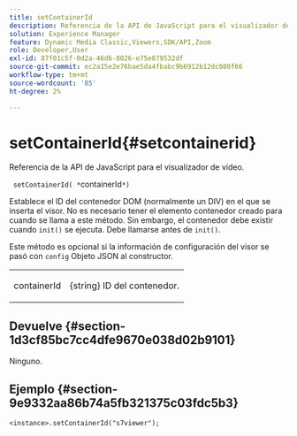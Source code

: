 ```yaml
---
title: setContainerId
description: Referencia de la API de JavaScript para el visualizador de vídeo.
solution: Experience Manager
feature: Dynamic Media Classic,Viewers,SDK/API,Zoom
role: Developer,User
exl-id: 87f01c5f-0d2a-46d6-8026-e75e879532df
source-git-commit: ec2a15e2e76bae5da4fbabc9b6912b12dc080f66
workflow-type: tm+mt
source-wordcount: '85'
ht-degree: 2%

---
```


# setContainerId{#setcontainerid}

Referencia de la API de JavaScript para el visualizador de vídeo.

` setContainerId( *`containerId`*)`

Establece el ID del contenedor DOM (normalmente un DIV) en el que se inserta el visor. No es necesario tener el elemento contenedor creado para cuando se llama a este método. Sin embargo, el contenedor debe existir cuando `init()` se ejecuta. Debe llamarse antes de `init()`.

Este método es opcional si la información de configuración del visor se pasó con `config` Objeto JSON al constructor.

<table id="table_896DFF34A68A403DB93A6D597461A573"> 
 <tbody> 
  <tr> 
   <td colname="col1"> <p> <span class="codeph"> <span class="varname"> containerId </span> </span> </p> </td> 
   <td colname="col2"> <p> <span class="codeph"> {string} </span> ID del contenedor. </p> </td> 
  </tr> 
 </tbody> 
</table>

## Devuelve {#section-1d3cf85bc7cc4dfe9670e038d02b9101}

Ninguno.

## Ejemplo {#section-9e9332aa86b74a5fb321375c03fdc5b3}

```
<instance>.setContainerId("s7viewer");
```
